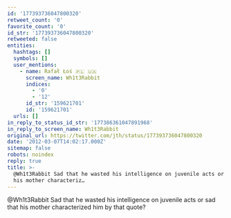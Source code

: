 ```yaml
---
id: '177393736047800320'
retweet_count: '0'
favorite_count: '0'
id_str: '177393736047800320'
retweeted: false
entities:
  hashtags: []
  symbols: []
  user_mentions:
    - name: Rafał Łoś 🇵🇱 🇺🇦
      screen_name: Wh1t3Rabbit
      indices:
        - '0'
        - '12'
      id_str: '159621701'
      id: '159621701'
  urls: []
in_reply_to_status_id_str: '177386361047891968'
in_reply_to_screen_name: Wh1t3Rabbit
original_url: https://twitter.com/jth/status/177393736047800320
date: '2012-03-07T14:02:17.000Z'
sitemap: false
robots: noindex
reply: true
title: >-
  @Wh1t3Rabbit Sad that he wasted his intelligence on juvenile acts or sad that
  his mother characteriz…
---
```


@Wh1t3Rabbit Sad that he wasted his intelligence on juvenile acts or sad that his mother characterized him by that quote?